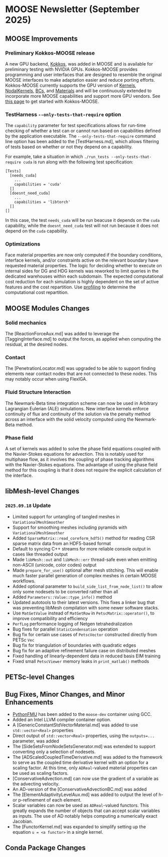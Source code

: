 # MOOSE Newsletter (September 2025)

## MOOSE Improvements

### Preliminary Kokkos-MOOSE release

A new GPU backend, [Kokkos](https://kokkos.org/), was added in MOOSE and is available for preliminary
testing with NVIDIA GPUs. Kokkos-MOOSE provides programming and user interfaces that are designed to
resemble the original MOOSE interfaces to make adaptation easier and reduce porting efforts. Kokkos-MOOSE
currently supports the GPU version of [Kernels](syntax/KokkosKernels/index.md), [NodalKernels](syntax/KokkosNodalKernels/index.md),
[BCs](syntax/KokkosBCs/index.md), and [Materials](syntax/KokkosMaterials/index.md) and will be continuously
extended to incorporate more MOOSE capabilities and support more GPU vendors. See [this page](getting_started/installation/install_kokkos.md)
to get started with Kokkos-MOOSE.

### TestHarness `--only-tests-that-require` option

The `capability` parameter for test specifications allows for run-time checking of whether a test can
or cannot run based on capabilities defined by the application executable. The `--only-tests-that-require`
command line option has been added to the [TestHarness.md], which allows filtering of tests based on
whether or not they depend on a capability.

For example, take a situation in which `./run_tests --only-tests-that-require cuda` is run along with
the following test specification:

```
[Tests]
  [needs_cuda]
    ...
    capabilities = 'cuda'
  []
  [doesnt_need_cuda]
    ...
    capabilities = 'libtorch'
  []
[]
```

In this case, the test `needs_cuda` will be run beacuse it depends on the `cuda` capability, while
the `doesnt_need_cuda` test will not run because it does not depend on the `cuda` capability.

### Optimizations

Face material properties are now only computed if the boundary conditions, interface kernels, and/or
constraints active on the relevant boundary have requested material properties. The logic for deciding
whether to execute on internal sides for DG and HDG kernels was reworked to limit queries in the dedicated
warehouses within each subdomain. The expected computational cost reduction for each simulation is
highly dependent on the set of active features and the cost repartition. Use [profiling](profiling.md)
to determine the computational cost repartition.

## MOOSE Modules Changes

### Solid mechanics

The [ReactionForceAux.md] was added to leverage the [TaggingInterface.md] to output the forces, as
applied when computing the residual, at the desired nodes.

### Contact

The [PenetrationLocator.md] was upgraded to be able to support finding elements near contact nodes
that are not connected to these nodes. This may notably occur when using FlexIGA.

### Fluid Structure Interaction

The Newmark-Beta time integration scheme can now be used in Arbitrary Lagrangian Eulerian (ALE)
simulations. New interface kernels enforce continuity of flux and continuity of the solution via the
penalty method across an interface with the solid velocity computed using the Newmark-Beta method.

### Phase field

A set of kernels was added to solve the phase field equations coupled with the Navier-Stokes equations
for advection. This is notably used for multiphase flow, as it involves the coupling of phase tracking
algorithms with the Navier-Stokes equations. The advantage of using the phase field method for this
coupling is that it does not require the explicit calculation of the interface.

## libMesh-level Changes

### `2025.09.18` Update

- Limited support for untangling of tangled meshes in `VariationalMeshSmoother`
- Support for smoothing meshes including pyramids with `VariationalMeshSmoother`
- Added `SparseMatrix::read_coreform_hdf5()` method for reading CSR sparse matrix data from an HDF5-based
  format
- Default to syncing C++ streams for more reliable console output in cases like threaded output
- Made `libMesh::out` and `libMesh::err` thread-safe even when emitting non-ASCII (unicode, color
  codes) output
- Made `prepare_for_use()` optional after mesh stitching.  This will enable much faster parallel
  generation of complex meshes in certain MOOSE workflows.
- Added optional parameter to `build_side_list_from_node_list()` to allow only some nodesets to be
  converted rather than all
- Added `Parameters::Value::type_info()` method
- Updated autotools to their latest versions.  This fixes a linker bug that was preventing libMesh
  compilation with some newer software stacks.
- Use `MatGetValue` instead of `MatGetRow` in `PetscMatrix::operator()`, to improve compatibility and
  efficiency
- `PerfLog` performance logging of Netgen tetrahedralization
- Bug fixes for parallel `StaticCondensation` operation
- Bug fix for certain use cases of `PetscVector` constructed directly from PETSc `Vec`
- Bug fix for triangulation of boundaries with quadratic edges
- Bug fix for an adaptive refinement failure case on distributed meshes
- Fixed handling of linearly-dependent data in reduced basis EIM training
- Fixed small `PetscViewer` memory leaks in `print_matlab()` methods

## PETSc-level Changes

## Bug Fixes, Minor Changes, and Minor Enhancements

- [PythonFMU](https://github.com/NTNU-IHB/PythonFMU) has been added to the `moose-dev` container using
  GCC.
- Added an Intel LLVM compiler container option.
- A [GenericConstantStdVectorMaterial.md] was added to use `std::vector<Real>` properties
- Direct output of `std::vector<Real>` properties, using the `outputs=...` parameter, was added
- The [SideSetsFromNodeSetsGenerator.md] was extended to support converting only a selection of nodesets.
- The [ADScaledCoupledTimeDerivative.md] was added to the framework to serve as the coupled time
  derivative kernel with an option for a scaling factor. At this time, only `ADReal`-valued material
  properties can be used as scaling factors.
- [ConservativeAdvection.md] can now use the gradient of a variable as the advecting velocity.
- An AD-version of the [ConservativeAdvectionBC.md] was added
- The [ElementAdaptivityLevelAux.md] was added to output the level of h- or p-refinement of each element.
- Scalar variables can now be used as `ADReal`-valued functors. This greatly expands the number of
  objects that can accept scalar variables as inputs. The use of AD notably helps computing a numerically
  exact Jacobian.
- The [FunctorKernel.md] was expanded to simplify setting up the equation `u = <a functor>` in a single
  kernel.

## Conda Package Changes
